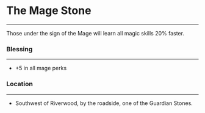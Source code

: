 # The Mage Stone

---

Those under the sign of the Mage will learn all magic skills 20% faster.

### Blessing
---
- +5 in all mage perks

### Location
---
- Southwest of Riverwood, by the roadside, one of the Guardian Stones.
